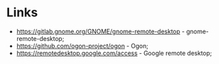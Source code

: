 # Links

- https://gitlab.gnome.org/GNOME/gnome-remote-desktop - gnome-remote-desktop;
- https://github.com/ogon-project/ogon - Ogon;
- https://remotedesktop.google.com/access - Google remote desktop;